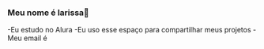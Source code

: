 ### Meu nome é larissa🖤
-Eu estudo no Alura
-Eu uso esse espaço para compartilhar meus projetos 
-Meu email é
